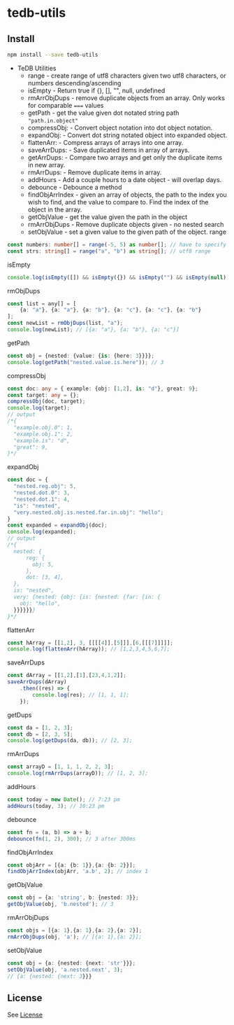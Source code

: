 # tedb-utils

## Install

```bash
npm install --save tedb-utils
```

* TeDB Utilities
    * range - create range of utf8 characters given two utf8 characters, or numbers descending/ascending
    * isEmpty - Return true if {}, [], "", null, undefined
    * rmArrObjDups - remove duplicate objects from an array. Only works for comparable `===` values
    * getPath - get the value given dot notated string path `"path.in.object"`
    * compressObj: - Convert object notation into dot object notation.
    * expandObj: - Convert dot string notated object into expanded object.
    * flattenArr: - Compress arrays of arrays into one array.
    * saveArrDups: - Save duplicated items in array of arrays.
    * getArrDups: - Compare two arrays and get only the duplicate items in new array.
    * rmArrDups: - Remove duplicate items in array.
    * addHours - Add a couple hours to a date object - will overlap days.
    * debounce - Debounce a method
    * findObjArrIndex - given an array of objects, the path to the index you wish to find, and the value to compare to. Find the index of the object in the array.
    * getObjValue - get the value given the path in the object
    * rmArrObjDups - Remove duplicate objects given - no nested search
    * setObjValue - set a given value to the given path of the object. 
range
```typescript
const numbers: number[] = range(-5, 5) as number[]; // have to specify - bc multiple possibilities
const strs: string[] = range("a", "b") as string[]; // utf8 range
```
isEmpty
```typescript
console.log(isEmpty([]) && isEmpty({}) && isEmpty("") && isEmpty(null) && isEmpty(undefined)); // true
```
rmObjDups
```typescript
const list = any[] = [
    {a: "a"}, {a: "a"}, {a: "b"}, {a: "c"}, {a: "c"}, {a: "b"}
];
const newList = rmObjDups(list, "a");
console.log(newList); // [{a: "a"}, {a: "b"}, {a: "c"}]
```
getPath
```typescript
const obj = {nested: {value: {is: {here: 3}}}};
console.log(getPath("nested.value.is.here")); // 3
```
compressObj
```typescript
const doc: any = { example: {obj: [1,2], is: "d"}, great: 9};
const target: any = {};
compressObj(doc, target);
console.log(target); 
// output
/*{
  "example.obj.0": 1,
  "example.obj.1": 2,
  "example.is": "d",
  "great": 9,
}*/
```
expandObj
```typescript
const doc = {
  "nested.reg.obj": 5,
  "nested.dot.0": 3,
  "nested.dot.1": 4,
  "is": "nested",
  "very.nested.obj.is.nested.far.in.obj": "hello";
}
const expanded = expandObj(doc);
console.log(expanded);
// output
/*{
  nested: {
      reg: {
        obj: 5,
      },
      dot: [3, 4],
  },
  is: "nested",
  very: {nested: {obj: {is: {nested: {far: {in: {
    obj: "hello",
  }}}}}}}
}*/
```
flattenArr
```typescript
const hArray = [[1,2], 3, [[[[4]],[5]]],[6,[[[7]]]]];
console.log(flattenArr(hArray)); // [1,2,3,4,5,6,7];
```
saveArrDups
```typescript
const dArray = [[1,2],[1],[23,4,1,2]];
saveArrDups(dArray)
    .then((res) => {
        console.log(res); // [1, 1, 1];
    });
```
getDups
```typescript
const da = [1, 2, 3];
const db = [2, 3, 5];
console.log(getDups(da, db)); // [2, 3];
```
rmArrDups
```typescript
const arrayD = [1, 1, 1, 2, 2, 3];
console.log(rmArrDups(arrayD)); // [1, 2, 3];
```  
addHours
```typescript
const today = new Date(); // 7:23 pm
addHours(today, 3); // 10:23 pm
```
debounce
```typescript
const fn = (a, b) => a + b;
debounce(fn(1, 2), 300); // 3 after 300ms 
```
findObjArrIndex
```typescript
const objArr = [{a: {b: 1}},{a: {b: 2}}];
findObjArrIndex(objArr, 'a.b', 2); // index 1
```
getObjValue
```typescript
const obj = {a: 'string', b: {nested: 3}};
getObjValue(obj, 'b.nested'); // 3
```
rmArrObjDups
```typescript
const objs = [{a: 1},{a: 1},{a: 2},{a: 2}];
rmArrObjDups(obj, 'a'); // [{a: 1},{a: 2}];
```
setObjValue
```typescript
const obj = {a: {nested: {next: 'str'}}};
setObjValue(obj, 'a.nested.next', 3); 
// {a: {nested: {next: 3}}}
```
## License
See [License](LICENSE)
